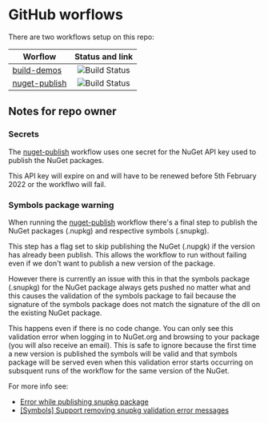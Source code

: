 # GitHub worflows

There are two workflows setup on this repo:

| Worflow                   |      Status and link      |
|---------------------------|:-------------------------:|
| [build-demos](https://github.com/edumserrano/dot-net-sdk-extensions/blob/master/.github/workflows/build-demos.yml)             |  ![Build Status](https://github.com/edumserrano/dot-net-sdk-extensions/workflows/Build%20demos/badge.svg) |
| [nuget-publish](https://github.com/edumserrano/dot-net-sdk-extensions/blob/master/.github/workflows/nuget-publish.yml)             |  ![Build Status](https://github.com/edumserrano/dot-net-sdk-extensions/workflows/Publish%20Nuget%20packages/badge.svg) |


## Notes for repo owner

### Secrets

The [nuget-publish](https://github.com/edumserrano/dot-net-sdk-extensions/blob/master/.github/workflows/nuget-publish.yml) workflow uses one secret for the NuGet API key used to publish the NuGet packages.

This API key will expire on  and will have to be renewed before 5th February 2022 or the workflwo will fail.

### Symbols package warning

When running the [nuget-publish](https://github.com/edumserrano/dot-net-sdk-extensions/blob/master/.github/workflows/nuget-publish.yml) workflow there's a final step to publish the NuGet packages (.nupkg) and respective symbols (.snupkg).

This step has a flag set to skip publishing the NuGet (.nupgk) if the version has already been publish. This allows the workflow to run without failing even if we don't want to publish a new version of the package.

However there is currently an issue with this in that the symbols package (.snupkg) for the NuGet package always gets pushed no matter what and this causes the validation of the symbols package to fail because the signature of the symbols package does not match the signature of the dll on the existing NuGet package.

This happens even if there is no code change. You can only see this validation error when logging in to NuGet.org and browsing to your package (you will also receive an email). This is safe to ignore because the first time a new version is published the symbols will be valid and that symbols package will be served even when this validation error starts occurring on subsquent runs of the workflow for the same version of the NuGet.

For more info see:

- [Error while publishing snupkg package](https://github.com/NuGet/NuGetGallery/issues/7949)
- [[Symbols] Support removing snupkg validation error messages](https://github.com/NuGet/NuGetGallery/issues/8036)